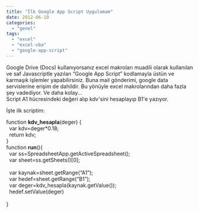 ```yaml
---
title: "İlk Google App Script Uygulamam"
date: 2012-06-10
categories: 
  - "genel"
tags: 
  - "excel"
  - "excel-vba"
  - "google-app-script"
---
```


Google Drive (Docs) kullanıyorsanız excel makroları muadili olarak kullanılan ve saf Javascriptle yazılan “Google App Script” kodlamayla üstün ve karmaşık işlemler yapabilirsiniz. Buna mail gönderimi, google data servislerine erişim de dahildir. Bu yönüyle excel makrolarından daha fazla şey vadediyor. Ve daha kolay…  
Script A1 hücresindeki değeri alıp kdv'sini hesaplayıp B1'e yazıyor.  
  
İşte ilk scriptim:  
  
  
function **kdv\_hesapla**(deger) {  
  var kdv=deger\*0.18;  
  return kdv;  
}  
function **run**(){  
  var ss=SpreadsheetApp.getActiveSpreadsheet();  
  var sheet=ss.getSheets()\[0\];  
        
  var kaynak=sheet.getRange(“A1”);  
  var hedef=sheet.getRange(“B1”);  
  var deger=kdv\_hesapla(kaynak.getValue());  
  hedef.setValue(deger)  
        
}
